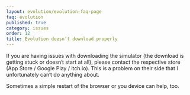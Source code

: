 ```yaml
---
layout: evolution/evolution-faq-page
faq: evolution
published: true
category: issues
order: 12
title: Evolution doesn’t download properly
---
```


If you are having issues with downloading the simulator (the download is getting stuck or doesn‘t start at all), please contact the respective store (App Store / Google Play / itch.io). This is a problem on their side that I unfortunately can‘t do anything about. 

Sometimes a simple restart of the browser or you device can help, too. 